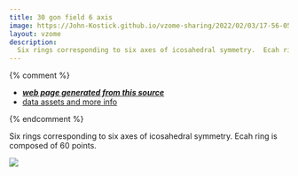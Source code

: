 ```yaml
---
title: 30 gon field 6 axis
image: https://John-Kostick.github.io/vzome-sharing/2022/02/03/17-56-05-30-gon-field-6-axis/30-gon-field-6-axis.png
layout: vzome
description:
  Six rings corresponding to six axes of icosahedral symmetry.  Ecah ring is composed of 60 points.  
---
```


{% comment %}
 - [***web page generated from this source***][post]
 - [data assets and more info][github]

[post]: <https://John-Kostick.github.io/vzome-sharing/2022/02/03/30-gon-field-6-axis-17-56-05.html>
[github]: <https://github.com/John-Kostick/vzome-sharing/tree/main/2022/02/03/17-56-05-30-gon-field-6-axis/>
{% endcomment %}

  Six rings corresponding to six axes of icosahedral symmetry.  Ecah ring is composed of 60 points.

<vzome-viewer style="width: 100%; height: 100vh;"
       src="https://John-Kostick.github.io/vzome-sharing/2022/02/03/17-56-05-30-gon-field-6-axis/30-gon-field-6-axis.vZome" >
  <img src="https://John-Kostick.github.io/vzome-sharing/2022/02/03/17-56-05-30-gon-field-6-axis/30-gon-field-6-axis.png" />
</vzome-viewer>
